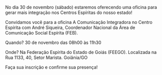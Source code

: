 No dia 30 de novembro (sábado) estaremos oferecendo uma oficina para gerar mais integração nos Centros Espíritas do nosso estado!

Convidamos você para a oficina A Comunicação Integradora no Centro Espírita com André Siqueira, Coordenador Nacional da Área de Comunicação Social Espírita (FEB).

Quando? 30 de novembro das 08h00 às 11h30

Onde? Na Federação Espírita do Estado de Goiás (FEEGO). Localizada na Rua 1133, 40, Setor Marista. Goiânia/GO 

Faça sua inscrição e confirme sua presença!
